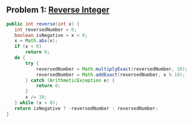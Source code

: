## Problem 1: [Reverse Integer](https://leetcode.com/problems/reverse-integer/description/)

 ```java
public int reverse(int x) {
    int reversedNumber = 0;
    boolean isNegative = x < 0;
    x = Math.abs(x);
    if (x < 0)
        return 0;
    do {
        try {
            reversedNumber = Math.multiplyExact(reversedNumber, 10);
            reversedNumber = Math.addExact(reversedNumber, x % 10);
        } catch (ArithmeticException e) {
            return 0;
        }
        x /= 10;
    } while (x > 0);
    return isNegative ? -reversedNumber : reversedNumber;
}
```